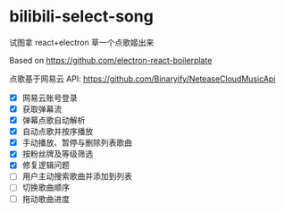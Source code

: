 # bilibili-select-song

试图拿 react+electron 草一个点歌姬出来

Based on https://github.com/electron-react-boilerplate

点歌基于网易云 API: https://github.com/Binaryify/NeteaseCloudMusicApi

- [x] 网易云账号登录
- [x] 获取弹幕流
- [x] 弹幕点歌自动解析
- [x] 自动点歌并按序播放
- [x] 手动播放、暂停与删除列表歌曲
- [x] 按粉丝牌及等级筛选
- [x] 修复逻辑问题
- [ ] 用户主动搜索歌曲并添加到列表
- [ ] 切换歌曲顺序
- [ ] 拖动歌曲进度
